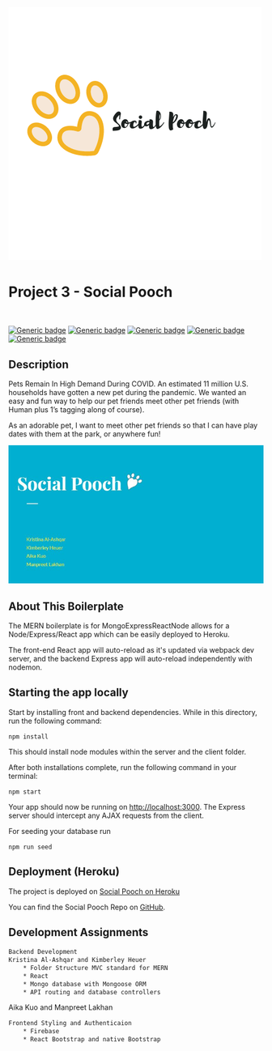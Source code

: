 # ![Image of logo](client/logo.png) 

# Project 3 - Social Pooch 

<br>

[![Generic badge](https://img.shields.io/badge/Made%20with-React-blue.svg)](https://shields.io/)
[![Generic badge](https://img.shields.io/badge/Made%20with-JAVASCRIPT-yellow.svg)](https://shields.io/)
[![Generic badge](https://img.shields.io/badge/Using-Mongo-green.svg)](https://shields.io/)
[![Generic badge](https://img.shields.io/badge/Using-ReactBootstrap-orange.svg)](https://shields.io/)
[![Generic badge](https://img.shields.io/badge/Authentication-Firebase-red.svg)](https://shields.io/)

## Description 

Pets Remain In High Demand During COVID. An estimated 11 million U.S. households have gotten a new pet during the pandemic. 
We wanted an easy and fun way to  help our pet friends meet other pet friends (with Human plus 1’s tagging along of course). 

As an adorable pet, I want to meet other pet friends so that I can have play dates with them at the park, or anywhere fun! 

![Social Pooch](client/SocialPooch.JPG)


## About This Boilerplate

The MERN boilerplate is for MongoExpressReactNode allows for a Node/Express/React app which can be easily deployed to Heroku.

The front-end React app will auto-reload as it's updated via webpack dev server, and the backend Express app will auto-reload independently with nodemon.

## Starting the app locally

Start by installing front and backend dependencies. While in this directory, run the following command:

```
npm install
```

This should install node modules within the server and the client folder.

After both installations complete, run the following command in your terminal:

```
npm start
```

Your app should now be running on <http://localhost:3000>. The Express server should intercept any AJAX requests from the client.

For seeding your database run

``` 
npm run seed
```

## Deployment (Heroku)

The project is deployed on [Social Pooch on Heroku](https://secure-fjord-72458.herokuapp.com/findpetfriends)

You can find the Social Pooch Repo on [GitHub](https://github.com/mklakhan/social-pooch).

## Development Assignments


```
Backend Development
Kristina Al-Ashqar and Kimberley Heuer
    * Folder Structure MVC standard for MERN
    * React
    * Mongo database with Mongoose ORM
    * API routing and database controllers
```

Aika Kuo and Manpreet Lakhan
```
Frontend Styling and Authenticaion
    * Firebase
    * React Bootstrap and native Bootstrap
```
